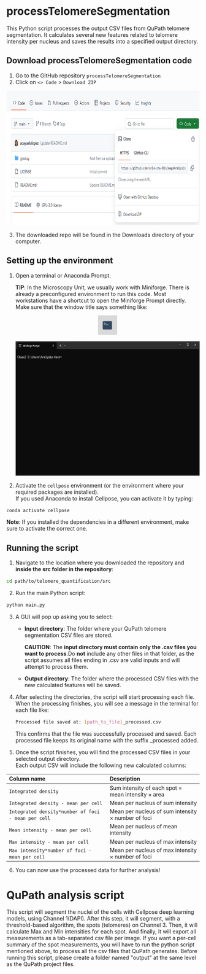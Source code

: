 # processTelomereSegmentation

This Python script processes the output CSV files from QuPath telomere segmentation. It calculates several new features related to telomere intensity per nucleus and saves the results into a specified output directory.

## Download processTelomereSegmentation code

1. Go to the GitHub repository `processTelomereSegmentation`
2. Click on `<> Code` > `Download ZIP`
   
<p align="center">
    <img width="700" height="350" src="images/code.png">
</p>

3. The downloaded repo will be found in the Downloads directory of your computer.

## Setting up the environment

1. Open a terminal or Anaconda Prompt.

    **TIP**: In the Microscopy Unit, we usually work with Miniforge. There is already a preconfigured environment to run this code. Most workstations have a shortcut to open the Miniforge Prompt directly.
    Make sure that the window title says something like:

    <p align="center">
    <img width="50" height="50" src="images/miniforge_simbol.png">
    </p>

    <p align="center">
    <img width="700" height="350" src="images/miniforge.png">
    </p>


2. Activate the `cellpose` environment (or the environment where your required packages are installed).  
If you used Anaconda to install Cellpose, you can activate it by typing:

```bash
conda activate cellpose
```

**Note**: If you installed the dependencies in a different environment, make sure to activate the correct one.

## Running the script

1. Navigate to the location where you downloaded the repository and **inside the src folder in the repository**:

```bash
cd path/to/telomere_quantification/src
```

2. Run the main Python script:

```bash
python main.py
```

3. A GUI will pop up asking you to select:
   - **Input directory**: The folder where your QuPath telomere segmentation CSV files are stored.

        **CAUTION**: The **input directory must contain only the .csv files you want to process**.Do **not** include any other files in that folder, as the script assumes all files ending in .csv are valid inputs and will attempt to process them. 
   
   - **Output directory**: The folder where the processed CSV files with the new calculated features will be saved.

4. After selecting the directories, the script will start processing each file.
When the processing finishes, you will see a message in the terminal for each file like:
    ```bash
    Processed file saved at: [path_to_file]_processed.csv
    ```
    This confirms that the file was successfully processed and saved.
    Each processed file keeps its original name with the suffix _processed added.

5. Once the script finishes, you will find the processed CSV files in your selected output directory.  
Each output CSV will include the following new calculated columns:

| Column name | Description |
| :---------- | :----------- |
| `Integrated density` | Sum intensity of each spot = mean intensity × area |
| `Integrated density - mean per cell` | Mean per nucleus of sum intensity |
| `Integrated density*number of foci - mean per cell` | Mean per nucleus of sum intensity × number of foci |
| `Mean intensity - mean per cell` | Mean per nucleus of mean intensity |
| `Max intensity - mean per cell` | Mean per nucleus of max intensity |
| `Max intensity*number of foci - mean per cell` | Mean per nucleus of max intensity × number of foci |

6. You can now use the processed data for further analysis!

# QuPath analysis script

This script will segment the nuclei of the cells with Cellpose deep learning models, using Channel 1(DAPI). After this step, it will segment, with a threshold-based algorithm, the spots (telomeres) on Channel 3. Then, it will calculate Max and Min intensities for each spot. And finally, it will export all measurements as a tab-separated csv file per image. If you want a per-cell summary of the spot measurements, you will have to run the python script mentioned above, to process all the csv files that QuPath generates. Before running this script, please create a folder named "output" at the same level as the QuPath project files.

